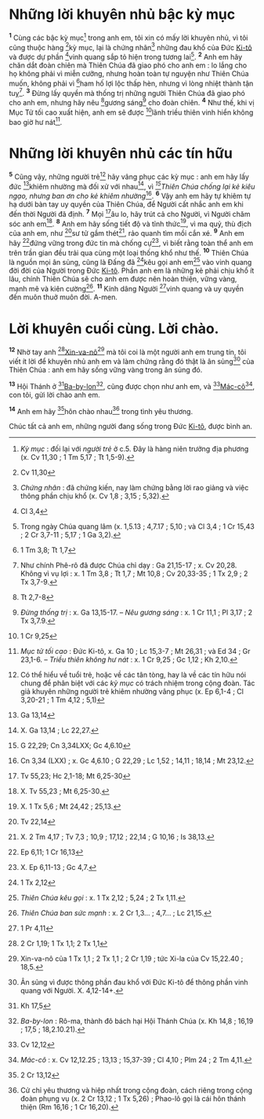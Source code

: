 # Những lời khuyên nhủ bậc kỳ mục
<sup><b>1</b></sup> Cùng các bậc kỳ mục[^1] trong anh em, tôi xin có mấy lời khuyên nhủ, vì tôi cũng thuộc hàng [^1*]kỳ mục, lại là chứng nhân[^2] những đau khổ của Đức [Ki-tô]() và được dự phần [^2*]vinh quang sắp tỏ hiện trong tương lai[^3]. <sup><b>2</b></sup> Anh em hãy chăn dắt đoàn chiên mà Thiên Chúa đã giao phó cho anh em : lo lắng cho họ không phải vì miễn cưỡng, nhưng hoàn toàn tự nguyện như Thiên Chúa muốn, không phải vì [^3*]ham hố lợi lộc thấp hèn, nhưng vì lòng nhiệt thành tận tuỵ[^4]. <sup><b>3</b></sup> Đừng lấy quyền mà thống trị những người Thiên Chúa đã giao phó cho anh em, nhưng hãy nêu [^4*]gương sáng[^5] cho đoàn chiên. <sup><b>4</b></sup> Như thế, khi vị Mục Tử tối cao xuất hiện, anh em sẽ được [^5*]lãnh triều thiên vinh hiển không bao giờ hư nát[^6].


# Những lời khuyên nhủ các tín hữu
<sup><b>5</b></sup> Cũng vậy, những người trẻ[^7] hãy vâng phục các kỳ mục : anh em hãy lấy đức [^6*]khiêm nhường mà đối xử với nhau[^8], vì *[^7*]Thiên Chúa chống lại kẻ kiêu ngạo, nhưng ban ơn cho kẻ khiêm nhường*[^9]. <sup><b>6</b></sup> Vậy anh em hãy tự khiêm tự hạ dưới bàn tay uy quyền của Thiên Chúa, để Người cất nhắc anh em khi đến thời Người đã định. <sup><b>7</b></sup> Mọi [^8*]âu lo, hãy trút cả cho Người, vì Người chăm sóc anh em[^10]. <sup><b>8</b></sup> Anh em hãy sống tiết độ và tỉnh thức[^11], vì ma quỷ, thù địch của anh em, như [^9*]sư tử gầm thét[^12], rảo quanh tìm mồi cắn xé. <sup><b>9</b></sup> Anh em hãy [^10*]đứng vững trong đức tin mà chống cự[^13], vì biết rằng toàn thể anh em trên trần gian đều trải qua cùng một loại thống khổ như thế. <sup><b>10</b></sup> Thiên Chúa là nguồn mọi ân sủng, cũng là Đấng đã [^11*]kêu gọi anh em[^14] vào vinh quang đời đời của Người trong Đức [Ki-tô](). Phần anh em là những kẻ phải chịu khổ ít lâu, chính Thiên Chúa sẽ cho anh em được nên hoàn thiện, vững vàng, mạnh mẽ và kiên cường[^15]. <sup><b>11</b></sup> Kính dâng Người [^12*]vinh quang và uy quyền đến muôn thuở muôn đời. A-men.


# Lời khuyên cuối cùng. Lời chào.
<sup><b>12</b></sup> Nhờ tay anh [^13*][Xin-va-nô]()[^16] mà tôi coi là một người anh em trung tín, tôi viết ít lời để khuyên nhủ anh em và làm chứng rằng đó thật là ân sủng[^17] của Thiên Chúa : anh em hãy sống vững vàng trong ân sủng đó.

<sup><b>13</b></sup> Hội Thánh ở [^14*][Ba-by-lon]()[^18], cũng được chọn như anh em, và [^15*][Mác-cô]()[^19], con tôi, gửi lời chào anh em.

<sup><b>14</b></sup> Anh em hãy [^16*]hôn chào nhau[^20] trong tình yêu thương.

Chúc tất cả anh em, những người đang sống trong Đức [Ki-tô](), được bình an.

[^1]: *Kỳ mục* : đối lại với *người trẻ* ở c.5. Đây là hàng niên trưởng địa phương (x. Cv 11,30 ; 1 Tm 5,17 ; Tt 1,5-9).
[^2]: *Chứng nhân* : đã chứng kiến, nay làm chứng bằng lời rao giảng và việc thông phần chịu khổ (x. Cv 1,8 ; 3,15 ; 5,32).
[^3]: Trong ngày Chúa quang lâm (x. 1,5.13 ; 4,7.17 ; 5,10 ; và Cl 3,4 ; 1 Cr 15,43 ; 2 Cr 3,7-11 ; 5,17 ; 1 Ga 3,2).
[^4]: Như chính Phê-rô đã được Chúa chỉ dạy : Ga 21,15-17 ; x. Cv 20,28. Không vì vụ lợi : x. 1 Tm 3,8 ; Tt 1,7 ; Mt 10,8 ; Cv 20,33-35 ; 1 Tx 2,9 ; 2 Tx 3,7-9.
[^5]: *Đừng thống trị* : x. Ga 13,15-17. – *Nêu gương sáng* : x. 1 Cr 11,1 ; Pl 3,17 ; 2 Tx 3,7.9.
[^6]: *Mục tử tối cao* : Đức Ki-tô, x. Ga 10 ; Lc 15,3-7 ; Mt 26,31 ; và Ed 34 ; Gr 23,1-6. – *Triều thiên không hư nát* : x. 1 Cr 9,25 ; Gc 1,12 ; Kh 2,10.
[^7]: Có thể hiểu về tuổi trẻ, hoặc về các tân tòng, hay là về các tín hữu nói chung để phân biệt với các *kỳ mục* có trách nhiệm trong cộng đoàn. Tác giả khuyên những người trẻ khiêm nhường vâng phục (x. Ep 6,1-4 ; Cl 3,20-21 ; 1 Tm 4,12 ; 5,1)
[^8]: X. Ga 13,14 ; Lc 22,27.
[^9]: Cn 3,34 (LXX) ; x. Gc 4,6.10 ; G 22,29 ; Lc 1,52 ; 14,11 ; 18,14 ; Mt 23,12.
[^10]: X. Tv 55,23 ; Mt 6,25-30.
[^11]: X. 1 Tx 5,6 ; Mt 24,42 ; 25,13.
[^12]: X. 2 Tm 4,17 ; Tv 7,3 ; 10,9 ; 17,12 ; 22,14 ; G 10,16 ; Is 38,13.
[^13]: X. Ep 6,11-13 ; Gc 4,7.
[^14]: *Thiên Chúa kêu gọi* : x. 1 Tx 2,12 ; 5,24 ; 2 Tx 1,11.
[^15]: *Thiên Chúa ban sức mạnh* : x. 2 Cr 1,3... ; 4,7... ; Lc 21,15.
[^16]: Xin-va-nô của 1 Tx 1,1 ; 2 Tx 1,1 ; 2 Cr 1,19 ; tức Xi-la của Cv 15,22.40 ; 18,5.
[^17]: Ân sủng vì được thông phần đau khổ với Đức Ki-tô để thông phần vinh quang với Người. X. 4,12-14+.
[^18]: *Ba-by-lon* : Rô-ma, thành đô bách hại Hội Thánh Chúa (x. Kh 14,8 ; 16,19 ; 17,5 ; 18,2.10.21).
[^19]: *Mác-cô* : x. Cv 12,12.25 ; 13,13 ; 15,37-39 ; Cl 4,10 ; Plm 24 ; 2 Tm 4,11.
[^20]: Cử chỉ yêu thương và hiệp nhất trong cộng đoàn, cách riêng trong cộng đoàn phụng vụ (x. 2 Cr 13,12 ; 1 Tx 5,26) ; Phao-lô gọi là cái hôn thánh thiện (Rm 16,16 ; 1 Cr 16,20).
[^1*]: Cv 11,30
[^2*]: Cl 3,4
[^3*]: 1 Tm 3,8; Tt 1,7
[^4*]: Tt 2,7-8
[^5*]: 1 Cr 9,25
[^6*]: Ga 13,14
[^7*]: G 22,29; Cn 3,34LXX; Gc 4,6.10
[^8*]: Tv 55,23; Hc 2,1-18; Mt 6,25-30
[^9*]: Tv 22,14
[^10*]: Ep 6,11; 1 Cr 16,13
[^11*]: 1 Tx 2,12
[^12*]: 1 Pr 4,11
[^13*]: 2 Cr 1,19; 1 Tx 1,1; 2 Tx 1,1
[^14*]: Kh 17,5
[^15*]: Cv 12,12
[^16*]: 2 Cr 13,12
